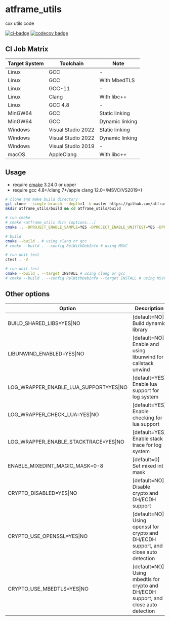 # atframe_utils

cxx utils code

[![ci-badge]][ci-link] [![codecov badge]][codecov status]

[ci-badge]: https://github.com/atframework/atframe_utils/actions/workflows/main.yml/badge.svg "Github action build status"
[ci-link]:  https://github.com/atframework/atframe_utils/actions/workflows/main.yml "Github action build status"
[codecov badge]: https://codecov.io/gh/owent/atframe_utils/branch/main/graph/badge.svg?token=S6MBY4242I
[codecov status]: https://codecov.io/gh/owent/atframe_utils

## CI Job Matrix

| Target System | Toolchain          | Note                  |
| ------------- | ------------------ | --------------------- |
| Linux         | GCC                | -                     |
| Linux         | GCC                | With MbedTLS          |
| Linux         | GCC-11             | -                     |
| Linux         | Clang              | With libc++           |
| Linux         | GCC 4.8            | -                     |
| MinGW64       | GCC                | Static linking        |
| MinGW64       | GCC                | Dynamic linking       |
| Windows       | Visual Studio 2022 | Static linking        |
| Windows       | Visual Studio 2022 | Dynamic linking       |
| Windows       | Visual Studio 2019 | -                     |
| macOS         | AppleClang         | With libc++           |

## Usage

+ require [cmake][cmake] 3.24.0 or upper
+ require gcc 4.8+/clang 7+/apple clang 12.0+/MSVC(VS2019+)

~~~~~~~~~~bash
# clone and make build directory
git clone --single-branch --depth=1 -b master https://github.com/atframework/atframe_utils.git
mkdir atframe_utils/build && cd atframe_utils/build

# run cmake
# cmake <atframe_utils dir> [options...]
cmake .. -DPROJECT_ENABLE_SAMPLE=YES -DPROJECT_ENABLE_UNITTEST=YES -DPROJECT_ENABLE_TOOLS=ON #  -DCMAKE_INSTALL_PREFIX=<install prefix>

# build
cmake --build . # using clang or gcc
# cmake --build . --config RelWithDebInfo # using MSVC

# run unit test
ctest . -V

# run unit test
cmake --build . --target INSTALL # using clang or gcc
# cmake --build . --config RelWithDebInfo --target INSTALL # using MSVC
~~~~~~~~~~

## Other options

| Option                                     | Description                                                                         |
| ------------------------------------------ | ----------------------------------------------------------------------------------- |
| BUILD\_SHARED\_LIBS=YES\|NO                | [default=NO] Build dynamic library                                                  |
| LIBUNWIND\_ENABLED=YES\|NO                 | [default=NO] Enable and using libunwind for callstack unwind                        |
| LOG\_WRAPPER\_ENABLE\_LUA\_SUPPORT=YES\|NO | [default=YES] Enable lua support for log system                                     |
| LOG\_WRAPPER\_CHECK\_LUA=YES\|NO           | [default=YES] Enable checking for lua support                                       |
| LOG\_WRAPPER\_ENABLE\_STACKTRACE=YES\|NO   | [default=YES] Enable stack trace for log system                                     |
| ENABLE\_MIXEDINT\_MAGIC\_MASK=0-8          | [default=0] Set mixed int mask                                                      |
| CRYPTO\_DISABLED=YES\|NO                   | [default=NO] Disable crypto and DH/ECDH support                                     |
| CRYPTO\_USE\_OPENSSL=YES\|NO               | [default=NO] Using openssl for crypto and DH/ECDH support, and close auto detection |
| CRYPTO\_USE\_MBEDTLS=YES\|NO               | [default=NO] Using mbedtls for crypto and DH/ECDH support, and close auto detection |

[cmake]: https://cmake.org/
